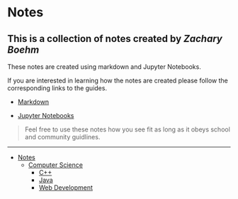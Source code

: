 # Notes
## This is a collection of notes created by *_Zachary Boehm_*

These notes are created using markdown and Jupyter Notebooks.

If you are interested in learning how the notes are created please follow the corresponding links to the guides.

- [Markdown](Markdown.md)

- [Jupyter Notebooks](Jupyter%20Notebook.ipynb)

> Feel free to use these notes how you see fit as long as it obeys school and community guidlines.

___

- [Notes]()
  - [Computer Science](CS)
    - [C++](CS/C++)
    - [Java](CS/Java)
    - [Web Development](CS/Web%20Development)
